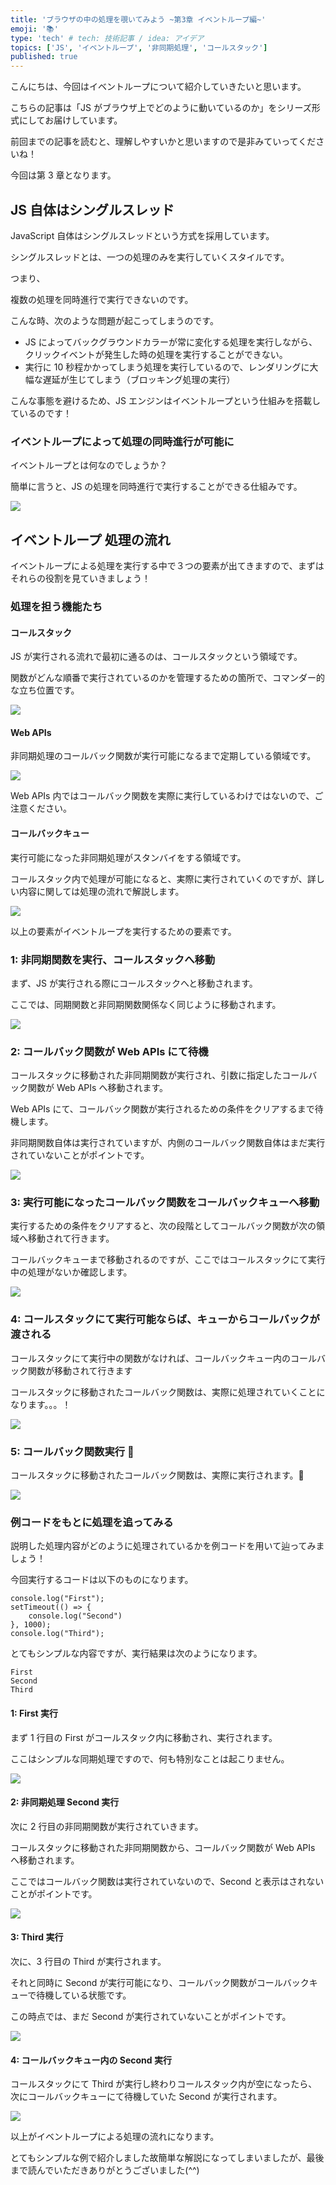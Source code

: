```yaml
---
title: 'ブラウザの中の処理を覗いてみよう ~第3章 イベントループ編~'
emoji: '📚'
type: 'tech' # tech: 技術記事 / idea: アイデア
topics: ['JS', 'イベントループ', '非同期処理', 'コールスタック']
published: true
---
```


こんにちは、今回はイベントループについて紹介していきたいと思います。

こちらの記事は「JS がブラウザ上でどのように動いているのか」をシリーズ形式にしてお届けしています。

前回までの記事を読むと、理解しやすいかと思いますので是非みていってくださいね！

今回は第 3 章となります。

## JS 自体はシングルスレッド

JavaScript 自体はシングルスレッドという方式を採用しています。

シングルスレッドとは、一つの処理のみを実行していくスタイルです。

つまり、

複数の処理を同時進行で実行できないのです。

こんな時、次のような問題が起こってしまうのです。

- JS によってバックグラウンドカラーが常に変化する処理を実行しながら、クリックイベントが発生した時の処理を実行することができない。
- 実行に 10 秒程かかってしまう処理を実行しているので、レンダリングに大幅な遅延が生じてしまう（ブロッキング処理の実行）

こんな事態を避けるため、JS エンジンはイベントループという仕組みを搭載しているのです！

### イベントループによって処理の同時進行が可能に

イベントループとは何なのでしょうか？

簡単に言うと、JS の処理を同時進行で実行することができる仕組みです。

![](/images/sync.png)

## イベントループ 処理の流れ

イベントループによる処理を実行する中で３つの要素が出てきますので、まずはそれらの役割を見ていきましょう！

### 処理を担う機能たち

#### コールスタック

JS が実行される流れで最初に通るのは、コールスタックという領域です。

関数がどんな順番で実行されているのかを管理するための箇所で、コマンダー的な立ち位置です。

![](/images/console.logHello-World-1024x576.png)

#### Web APIs

非同期処理のコールバック関数が実行可能になるまで定期している領域です。

![](/images/unnamed-file-1024x576.png)

Web APIs 内ではコールバック関数を実際に実行しているわけではないので、ご注意ください。

#### コールバックキュー

実行可能になった非同期処理がスタンバイをする領域です。

コールスタック内で処理が可能になると、実際に実行されていくのですが、詳しい内容に関しては処理の流れで解説します。

![](/images/callback-func.png)

以上の要素がイベントループを実行するための要素です。

### 1: 非同期関数を実行、コールスタックへ移動

まず、JS が実行される際にコールスタックへと移動されます。

ここでは、同期関数と非同期関数関係なく同じように移動されます。

![](/images/callstack.png)

### 2: コールバック関数が Web APIs にて待機

コールスタックに移動された非同期関数が実行され、引数に指定したコールバック関数が Web APIs へ移動されます。

Web APIs にて、コールバック関数が実行されるための条件をクリアするまで待機します。

非同期関数自体は実行されていますが、内側のコールバック関数自体はまだ実行されていないことがポイントです。

![](/images/callstack-1.png)

### 3: 実行可能になったコールバック関数をコールバックキューへ移動

実行するための条件をクリアすると、次の段階としてコールバック関数が次の領域へ移動されて行きます。

コールバックキューまで移動されるのですが、ここではコールスタックにて実行中の処理がないか確認します。

![](/images/callstask-2.png)

### 4: コールスタックにて実行可能ならば、キューからコールバックが渡される

コールスタックにて実行中の関数がなければ、コールバックキュー内のコールバック関数が移動されて行きます

コールスタックに移動されたコールバック関数は、実際に処理されていくことになります。。。！

![](/images/callstack-3.png)

### 5: コールバック関数実行 🎉

コールスタックに移動されたコールバック関数は、実際に実行されます。🎉

![](/images/callstack-4.png)

### 例コードをもとに処理を追ってみる

説明した処理内容がどのように処理されているかを例コードを用いて辿ってみましょう！

今回実行するコードは以下のものになります。

```
console.log("First");
setTimeout(() => {
    console.log("Second")
}, 1000);
console.log("Third");
```

とてもシンプルな内容ですが、実行結果は次のようになります。

```
First
Second
Third
```

#### 1: First 実行

まず 1 行目の First がコールスタック内に移動され、実行されます。

ここはシンプルな同期処理ですので、何も特別なことは起こりません。

![](/images/callstack-5.png)

#### 2: 非同期処理 Second 実行

次に 2 行目の非同期関数が実行されていきます。

コールスタックに移動された非同期関数から、コールバック関数が Web APIs へ移動されます。

ここではコールバック関数は実行されていないので、Second と表示はされないことがポイントです。

![](/images/callstack-6.png)

#### 3: Third 実行

次に、3 行目の Third が実行されます。

それと同時に Second が実行可能になり、コールバック関数がコールバックキューで待機している状態です。

この時点では、まだ Second が実行されていないことがポイントです。

![](/images/callstack-7.png)

#### 4: コールバックキュー内の Second 実行

コールスタックにて Third が実行し終わりコールスタック内が空になったら、次にコールバックキューにて待機していた Second が実行されます。

![](/images/callstack-8.png)

以上がイベントループによる処理の流れになります。

とてもシンプルな例で紹介しました故簡単な解説になってしまいましたが、最後まで読んでいただきありがとうございました(^^)
